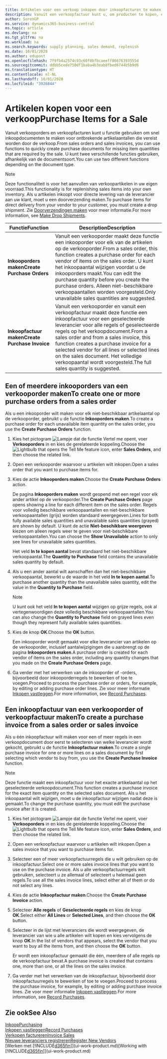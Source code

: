 ```yaml
---
title: Artikelen voor een verkoop inkopen door inkoopfacturen te maken | Microsoft Docs
description: Vanuit een verkoopfactuur kunt u, om producten te kopen, een inkoopfactuur maken voor een leverancier.
author: SorenGP
ms.service: dynamics365-business-central
ms.topic: article
ms.devlang: na
ms.tgt_pltfrm: na
ms.workload: na
ms.search.keywords: supply planning, sales demand, replenish
ms.date: 10/01/2020
ms.author: edupont
ms.openlocfilehash: 7f9fb4a2574c93c60f0bfbcaeeff86676393555d
ms.sourcegitcommit: ddbb5cede750df1baba4b3eab8fbed6744b5b9d6
ms.translationtype: HT
ms.contentlocale: nl-NL
ms.lasthandoff: 10/01/2020
ms.locfileid: "3926844"
---
```

# <a name="purchase-items-for-a-sale"></a><span data-ttu-id="a7f71-103">Artikelen kopen voor een verkoop</span><span class="sxs-lookup"><span data-stu-id="a7f71-103">Purchase Items for a Sale</span></span>
<span data-ttu-id="a7f71-104">Vanuit verkooporders en verkoopfacturen kunt u functie gebruiken om snel inkoopdocumenten te maken voor ontbrekende artikelaantallen die vereist worden door de verkoop.</span><span class="sxs-lookup"><span data-stu-id="a7f71-104">From sales orders and sales invoices, you can use functions to quickly create purchase documents for missing item quantities that are required by the sale.</span></span> <span data-ttu-id="a7f71-105">U kunt twee verschillende functies gebruiken, afhankelijk van de documentsoort.</span><span class="sxs-lookup"><span data-stu-id="a7f71-105">You can use two different functions depending on the document type.</span></span>

> [!Note]
> <span data-ttu-id="a7f71-106">Deze functionaliteit is voor het aanvullen van verkoopartikelen in uw eigen voorraad.</span><span class="sxs-lookup"><span data-stu-id="a7f71-106">This functionality is for replenishing sales items into your own inventory.</span></span> <span data-ttu-id="a7f71-107">Als u artikelen inkoopt voor directe levering van de leverancier aan uw klant, moet u een doorverzending maken.</span><span class="sxs-lookup"><span data-stu-id="a7f71-107">To purchase items for direct delivery from your vendor to your customer, you must create a drop shipment.</span></span> <span data-ttu-id="a7f71-108">Zie [Doorverzendingen maken](sales-how-drop-shipment.md) voor meer informatie.</span><span class="sxs-lookup"><span data-stu-id="a7f71-108">For more information, see [Make Drop Shipments](sales-how-drop-shipment.md).</span></span>   

|<span data-ttu-id="a7f71-109">Functie</span><span class="sxs-lookup"><span data-stu-id="a7f71-109">Function</span></span>|<span data-ttu-id="a7f71-110">Description</span><span class="sxs-lookup"><span data-stu-id="a7f71-110">Description</span></span>|
|--------|-----------|
|<span data-ttu-id="a7f71-111">**Inkooporders maken**</span><span class="sxs-lookup"><span data-stu-id="a7f71-111">**Create Purchase Orders**</span></span>|<span data-ttu-id="a7f71-112">Vanuit een verkooporder maakt deze functie een inkooporder voor elk van de artikelen op de verkooporder.</span><span class="sxs-lookup"><span data-stu-id="a7f71-112">From a sales order, this function creates a purchase order for each vendor of items on the sales order.</span></span> <span data-ttu-id="a7f71-113">U kunt het inkoopaantal wijzigen voordat u de inkooporders maakt.</span><span class="sxs-lookup"><span data-stu-id="a7f71-113">You can edit the purchase quantity before you create the purchase orders.</span></span> <span data-ttu-id="a7f71-114">Alleen niet-beschikbare verkoopaantallen worden voorgesteld.</span><span class="sxs-lookup"><span data-stu-id="a7f71-114">Only unavailable sales quantities are suggested.</span></span>
|<span data-ttu-id="a7f71-115">**Inkoopfactuur maken**</span><span class="sxs-lookup"><span data-stu-id="a7f71-115">**Create Purchase Invoice**</span></span>|<span data-ttu-id="a7f71-116">Vanuit een verkooporder en vanuit een verkoopfactuur maakt deze functie een inkoopfactuur voor een geselecteerde leverancier voor alle regels of geselecteerde regels op het verkoopdocument.</span><span class="sxs-lookup"><span data-stu-id="a7f71-116">From a sales order and from a sales invoice, this function creates a purchase invoice for a selected vendor for all lines or selected lines on the sales document.</span></span> <span data-ttu-id="a7f71-117">Het volledige verkoopaantal wordt voorgesteld.</span><span class="sxs-lookup"><span data-stu-id="a7f71-117">The full sales quantity is suggested.</span></span>|

## <a name="to-create-one-or-more-purchase-orders-from-a-sales-order"></a><span data-ttu-id="a7f71-118">Een of meerdere inkooporders van een verkooporder maken</span><span class="sxs-lookup"><span data-stu-id="a7f71-118">To create one or more purchase orders from a sales order</span></span>
<span data-ttu-id="a7f71-119">Als u een inkooporder wilt maken voor elk niet-beschikbaar artikelaantal op de verkooporder, gebruikt u de functie **Inkooporders maken**.</span><span class="sxs-lookup"><span data-stu-id="a7f71-119">To create a purchase order for each unavailable item quantity on the sales order, you use the **Create Purchase Orders** function.</span></span>

1. <span data-ttu-id="a7f71-120">Kies het pictogram ![Lampje dat de functie Vertel me opent](media/ui-search/search_small.png "Vertel me wat u wilt doen"), voer **Verkooporders** in en kies de gerelateerde koppeling.</span><span class="sxs-lookup"><span data-stu-id="a7f71-120">Choose the ![Lightbulb that opens the Tell Me feature](media/ui-search/search_small.png "Tell me what you want to do") icon, enter **Sales Orders**, and then choose the related link.</span></span>
2. <span data-ttu-id="a7f71-121">Open een verkooporder waarvoor u artikelen wilt inkopen.</span><span class="sxs-lookup"><span data-stu-id="a7f71-121">Open a sales order that you want to purchase items for.</span></span>
3. <span data-ttu-id="a7f71-122">Kies de actie **Inkooporders maken**.</span><span class="sxs-lookup"><span data-stu-id="a7f71-122">Choose the **Create Purchase Orders** action.</span></span>

    <span data-ttu-id="a7f71-123">De pagina **Inkooporders maken** wordt geopend met een regel voor elk ander artikel op de verkooporder.</span><span class="sxs-lookup"><span data-stu-id="a7f71-123">The **Create Purchase Orders** page opens showing a line for each different item on the sales order.</span></span> <span data-ttu-id="a7f71-124">Regels voor volledig beschikbare verkoopaantallen en niet-beschikbare verkoopaantallen (grijs) worden standaard weergegeven.</span><span class="sxs-lookup"><span data-stu-id="a7f71-124">Lines for both fully available sales quantities and unavailable sales quantities (grayed) are shown by default.</span></span> <span data-ttu-id="a7f71-125">U kunt de actie **Niet-beschikbare weergeven** kiezen om alleen regels weer te geven voor niet-beschikbare verkoopaantallen.</span><span class="sxs-lookup"><span data-stu-id="a7f71-125">You can choose the **Show Unavailable** action to only see lines for unavailable sales quantities.</span></span>

    <span data-ttu-id="a7f71-126">Het veld **In te kopen aantal** bevat standaard het niet-beschikbare verkoopaantal.</span><span class="sxs-lookup"><span data-stu-id="a7f71-126">The **Quantity to Purchase** field contains the unavailable sales quantity by default.</span></span>
4. <span data-ttu-id="a7f71-127">Als u een ander aantal wilt aanschaffen dan het niet-beschikbare verkoopaantal, bewerkt u de waarde in het veld **In te kopen aantal**.</span><span class="sxs-lookup"><span data-stu-id="a7f71-127">To purchase another quantity than the unavailable sales quantity, edit the value in the **Quantity to Purchase** field.</span></span>

    > [!NOTE]  
    >   <span data-ttu-id="a7f71-128">U kunt ook het veld **In te kopen aantal** wijzigen op grijze regels, ook al vertegenwoordigen deze volledig beschikbare verkoopaantallen.</span><span class="sxs-lookup"><span data-stu-id="a7f71-128">You can also change the **Quantity to Purchase** field on grayed lines even though they represent fully available sales quantities.</span></span>
5. <span data-ttu-id="a7f71-129">Kies de knop **OK**.</span><span class="sxs-lookup"><span data-stu-id="a7f71-129">Choose the **OK** button.</span></span>

    <span data-ttu-id="a7f71-130">Een inkooporder wordt gemaakt voor elke leverancier van artikelen op de verkooporder, inclusief aantalwijzigingen die u aanbrengt op de pagina **Inkooporders maken**.</span><span class="sxs-lookup"><span data-stu-id="a7f71-130">A purchase order is created for each vendor of items on the sales order, including any quantity changes that you made on the **Create Purchase Orders** page.</span></span>
7. <span data-ttu-id="a7f71-131">Ga verder met het verwerken van de inkooporder of -orders, bijvoorbeeld door inkooporderregels te bewerken of toe te voegen.</span><span class="sxs-lookup"><span data-stu-id="a7f71-131">Proceed to process the purchase order or orders, for example, by editing or adding purchase order lines.</span></span> <span data-ttu-id="a7f71-132">Zie voor meer informatie [Inkopen vastleggen](purchasing-how-record-purchases.md).</span><span class="sxs-lookup"><span data-stu-id="a7f71-132">For more information, see [Record Purchases](purchasing-how-record-purchases.md).</span></span>


## <a name="to-create-a-purchase-invoice-from-a-sales-order-or-sales-invoice"></a><span data-ttu-id="a7f71-133">Een inkoopfactuur van een verkooporder of verkoopfactuur maken</span><span class="sxs-lookup"><span data-stu-id="a7f71-133">To create a purchase invoice from a sales order or sales invoice</span></span>
<span data-ttu-id="a7f71-134">Als u één inkoopfactuur wilt maken voor een of meer regels in een verkoopdocument door eerst te selecteren van welke leverancier wordt gekocht, gebruikt u de functie **Inkoopfactuur maken**.</span><span class="sxs-lookup"><span data-stu-id="a7f71-134">To create a single purchase invoice for one or more lines on a sales document by first selecting which vendor to buy from, you use the **Create Purchase Invoice** function.</span></span>

> [!NOTE]  
>   <span data-ttu-id="a7f71-135">Deze functie maakt een inkoopfactuur voor het exacte artikelaantal op het geselecteerde verkoopdocument.</span><span class="sxs-lookup"><span data-stu-id="a7f71-135">This function creates a purchase invoice for the exact item quantity on the selected sales document.</span></span> <span data-ttu-id="a7f71-136">Als u het inkoopaantal wilt wijzigen, moet u de inkoopfactuur wijzigen nadat deze is gemaakt.</span><span class="sxs-lookup"><span data-stu-id="a7f71-136">To change the purchase quantity, you must edit the purchase invoice after it is created.</span></span>  

1. <span data-ttu-id="a7f71-137">Kies het pictogram ![Lampje dat de functie Vertel me opent](media/ui-search/search_small.png "Vertel me wat u wilt doen"), voer **Verkooporders** in en kies de gerelateerde koppeling.</span><span class="sxs-lookup"><span data-stu-id="a7f71-137">Choose the ![Lightbulb that opens the Tell Me feature](media/ui-search/search_small.png "Tell me what you want to do") icon, enter **Sales Orders**, and then choose the related link.</span></span>
2. <span data-ttu-id="a7f71-138">Open een verkoopfactuur waarvoor u artikelen wilt inkopen.</span><span class="sxs-lookup"><span data-stu-id="a7f71-138">Open a sales invoice that you want to purchase items for.</span></span>
3. <span data-ttu-id="a7f71-139">Selecteer een of meer verkoopfactuurregels die u wilt gebruiken op de inkoopfactuur.</span><span class="sxs-lookup"><span data-stu-id="a7f71-139">Select one or more sales invoice lines that you want to use on the purchase invoice.</span></span> <span data-ttu-id="a7f71-140">Als u alle verkoopfactuurregels wilt gebruiken, selecteert u ze allemaal of selecteert u helemaal geen regels.</span><span class="sxs-lookup"><span data-stu-id="a7f71-140">To use all the sales invoice lines, select either all of them or do not select any lines.</span></span>
4. <span data-ttu-id="a7f71-141">Kies de actie **Inkoopfactuur maken**.</span><span class="sxs-lookup"><span data-stu-id="a7f71-141">Choose the **Create Purchase Invoice** action.</span></span>
5. <span data-ttu-id="a7f71-142">Selecteer **Alle regels** of **Geselecteerde regels** en kies de knop **OK**.</span><span class="sxs-lookup"><span data-stu-id="a7f71-142">Select either **All Lines** or **Selected Lines**, and then choose the **OK** button.</span></span>  
6. <span data-ttu-id="a7f71-143">Selecteer in de lijst met leveranciers die wordt weergegeven, de leverancier van wie u alle artikelen wilt kopen en kies vervolgens de knop **OK**.</span><span class="sxs-lookup"><span data-stu-id="a7f71-143">In the list of vendors that appears, select the vendor that you want to buy all the items from, and then choose the **OK** button.</span></span>

    <span data-ttu-id="a7f71-144">Er wordt een inkoopfactuur gemaakt die één, meerdere of alle regels op de verkoopfactuur bevat.</span><span class="sxs-lookup"><span data-stu-id="a7f71-144">A purchase invoice is created that contains one, more than one, or all the lines on the sales invoice.</span></span>
7. <span data-ttu-id="a7f71-145">Ga verder met het verwerken van de inkoopfactuur, bijvoorbeeld door inkoopfactuurregels te bewerken of toe te voegen.</span><span class="sxs-lookup"><span data-stu-id="a7f71-145">Proceed to process the purchase invoice, for example, by editing or adding purchase invoice lines.</span></span> <span data-ttu-id="a7f71-146">Zie voor meer informatie [Inkopen vastleggen](purchasing-how-record-purchases.md).</span><span class="sxs-lookup"><span data-stu-id="a7f71-146">For more information, see [Record Purchases](purchasing-how-record-purchases.md).</span></span>

## <a name="see-also"></a><span data-ttu-id="a7f71-147">Zie ook</span><span class="sxs-lookup"><span data-stu-id="a7f71-147">See Also</span></span>
[<span data-ttu-id="a7f71-148">Inkoop</span><span class="sxs-lookup"><span data-stu-id="a7f71-148">Purchasing</span></span>](purchasing-manage-purchasing.md)  
[<span data-ttu-id="a7f71-149">Inkopen vastleggen</span><span class="sxs-lookup"><span data-stu-id="a7f71-149">Record Purchases</span></span>](purchasing-how-record-purchases.md)  
[<span data-ttu-id="a7f71-150">Verkopen factureren</span><span class="sxs-lookup"><span data-stu-id="a7f71-150">Invoice Sales</span></span>](sales-how-invoice-sales.md)  
[<span data-ttu-id="a7f71-151">Nieuwe leveranciers registreren</span><span class="sxs-lookup"><span data-stu-id="a7f71-151">Register New Vendors</span></span>](purchasing-how-register-new-vendors.md)  
<span data-ttu-id="a7f71-152">[Werken met [!INCLUDE[d365fin](includes/d365fin_md.md)]](ui-work-product.md)</span><span class="sxs-lookup"><span data-stu-id="a7f71-152">[Working with [!INCLUDE[d365fin](includes/d365fin_md.md)]](ui-work-product.md)</span></span>
